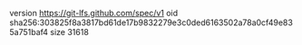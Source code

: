 version https://git-lfs.github.com/spec/v1
oid sha256:303825f8a3817bd61de17b9832279e3c0ded6163502a78a0cf49e835a751baf4
size 31618
